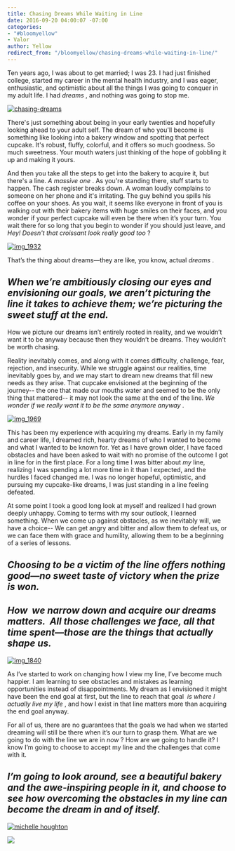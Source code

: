 ```yaml
---
title: Chasing Dreams While Waiting in Line
date: 2016-09-20 04:00:07 -07:00
categories:
- "#bloomyellow"
- Valor
author: Yellow
redirect_from: "/bloomyellow/chasing-dreams-while-waiting-in-line/"
---
```


Ten years ago, I was about to get married; I was 23\. I had just finished college, started my career in the mental health industry, and I was eager, enthusiastic, and optimistic about all the things I was going to conquer in my adult life. I had _dreams_ , and nothing was going to stop me. 

[![chasing-dreams](https://yellow-blog-images.imgix.net/2016/09/Chasing-Dreams1.jpg)](https://yellow-blog-images.imgix.net/2016/09/Chasing-Dreams1.jpg)

There's just something about being in your early twenties and hopefully looking ahead to your adult self. The dream of who you'll become is something like looking into a bakery window and spotting that perfect cupcake. It's robust, fluffy, colorful, and it offers so much goodness. So much sweetness. Your mouth waters just thinking of the hope of gobbling it up and making it yours. 

And then you take all the steps to get into the bakery to acquire it, but there's a line. _A massive one_ . As you're standing there, stuff starts to happen. The cash register breaks down. A woman loudly complains to someone on her phone and it's irritating. The guy behind you spills his coffee on your shoes. As you wait, it seems like everyone in front of you is walking out with their bakery items with huge smiles on their faces, and you wonder if your perfect cupcake will even be there when it’s your turn. You wait there for so long that you begin to wonder if you should just leave, and  _Hey! Doesn't that croissant look really good too_ ?

[![img_1932](https://yellow-blog-images.imgix.net/2016/09/IMG_1932-1024x683.jpg)](https://yellow-blog-images.imgix.net/2016/09/IMG_1932.jpg)

That’s the thing about dreams—they are like, you know, actual _dreams_ .

## _When we’re ambitiously closing our eyes and envisioning our goals, we aren’t picturing the line it takes to achieve them; we’re picturing the sweet stuff at the end._

How we picture our dreams isn’t entirely rooted in reality, and we wouldn’t want it to be anyway because then they wouldn’t be dreams. They wouldn’t be worth chasing.

Reality inevitably comes, and along with it comes difficulty, challenge, fear, rejection, and insecurity. While we struggle against our realities, time inevitably goes by, and we may start to dream new dreams that fill new needs as they arise. That cupcake envisioned at the beginning of the journey-- the one that made our mouths water and seemed to be the only thing that mattered-- it may not look the same at the end of the line. _We wonder if we really want it to be the same anymore anyway_ . 

[![img_1969](https://yellow-blog-images.imgix.net/2016/09/IMG_1969.jpg)](https://yellow-blog-images.imgix.net/2016/09/IMG_1969.jpg)

This has been my experience with acquiring my dreams. Early in my family and career life, I dreamed rich, hearty dreams of who I wanted to become and what I wanted to be known for. Yet as I have grown older, I have faced obstacles and have been asked to wait with no promise of the outcome I got in line for in the first place. For a long time I was bitter about _my_ line, realizing I was spending a lot more time in it than I expected, and the hurdles I faced changed me. I was no longer hopeful, optimistic, and pursuing my cupcake-like dreams, I was just standing in a line feeling defeated.

At some point I took a good long look at myself and realized I had grown deeply unhappy. Coming to terms with my sour outlook, I learned something. When we come up against obstacles, as we inevitably will, we have a choice-- We can get angry and bitter and allow them to defeat us, or we can face them with grace and humility, allowing them to be a beginning of a series of lessons.

## _Choosing to be a victim of the line offers nothing good—no sweet taste of victory when the prize is won._

## _How  we narrow down and acquire our dreams  matters.  All those challenges we face, all that time spent—those are the things that actually shape us._

[![img_1840](https://yellow-blog-images.imgix.net/2016/09/IMG_1840.jpg)](https://yellow-blog-images.imgix.net/2016/09/IMG_1840.jpg)

As I’ve started to work on changing how I view my line, I’ve become much happier. I am learning to see obstacles and mistakes as learning opportunities instead of disappointments. My dream as I envisioned it might have been the end goal at first, but the line to reach that goal  _is where I actually live my life_ , and how I exist in that line matters more than acquiring the end goal anyway. 

For all of us, there are no guarantees that the goals we had when we started dreaming will still be there when it’s our turn to grasp them. What are we going to do with the line we are in _now_ ? How are we going to handle it? I know I’m going to choose to accept my line and the challenges that come with it.

## _I’m going to look around, see a beautiful bakery and the awe-inspiring people in it, and choose to see how overcoming the obstacles in my line can become the dream in and of itself._

[![michelle houghton](https://yellow-blog-images.imgix.net/2016/03/michelle-houghton.jpg)](http://www.thebraveryboard.com/)

![](https://lh3.googleusercontent.com/PLgiNHFRVmFsLP41efysqdUJ9SZ-AcJD3c5aX2chYUhgBTYI52sHFjId--lSB85ZE8liKk_tGGuQ32hJHUmjbw=s0)
